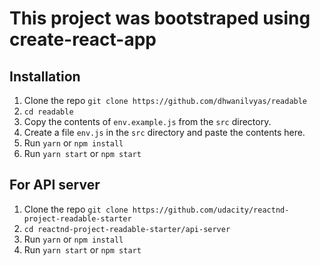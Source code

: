 # This project was bootstraped using create-react-app

## Installation
1. Clone the repo `git clone https://github.com/dhwanilvyas/readable`
2. `cd readable`
3. Copy the contents of `env.example.js` from the `src` directory.
4. Create a file `env.js` in the `src` directory and paste the contents here.
3. Run `yarn` or `npm install`
4. Run `yarn start` or `npm start`

## For API server
1. Clone the repo `git clone https://github.com/udacity/reactnd-project-readable-starter`
2. `cd reactnd-project-readable-starter/api-server`
3. Run `yarn` or `npm install`
4. Run `yarn start` or `npm start`
